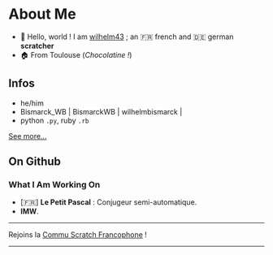 # About Me

- 👋 Hello, world ! I am [wilhelm43](https://scratch.mit.edu/users/wilhelm43/) ; an 🇫🇷 french and 🇩🇪 german __scratcher__
- 🏠 From Toulouse (*Chocolatine !*)

## Infos

- he/him
- Bismarck_WB | BismarckWB | wilhelmbismarck |
- python `.py`, ruby `.rb`

[See more…](https://scratch.mit.edu/projects/859566841/)

## On Github

### What I Am Working On
- \[🇫🇷] **Le Petit Pascal** : Conjugeur semi-automatique.
- **IMW**.

----

Rejoins la [Commu Scratch Francophone](https://discord.gg/UnjbyEEVak) !

----
